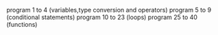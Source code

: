 program 1 to 4 (variables,type conversion and operators)
program 5 to 9 (conditional statements)
program 10 to 23 (loops)
program 25 to 40 (functions)
